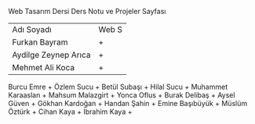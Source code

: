 Web Tasarım Dersi Ders Notu ve Projeler Sayfası
<table>
<tr><td>Adı Soyadı   </td> <td>Web S</td></tr>
<tr><td>Furkan Bayram</td><td>+ </td></tr>
<tr><td>Aydilge Zeynep Arıca</td><td>+</td></tr>
<tr><td>Mehmet Ali Koca</td><td> +</td></tr>
</table>
Burcu Emre +
Özlem Sucu +
Betül Subaşı +
Hilal Sucu +
Muhammet Karaaslan +
Mahsum Malazgirt +
Yonca Oflus +
Burak Delibaş +
Aysel Güven +
Gökhan Kardoğan +
Handan Şahin +
Emine Başıbüyük +
Müslüm Öztürk +
Cihan Kaya +
İbrahim Kaya +

